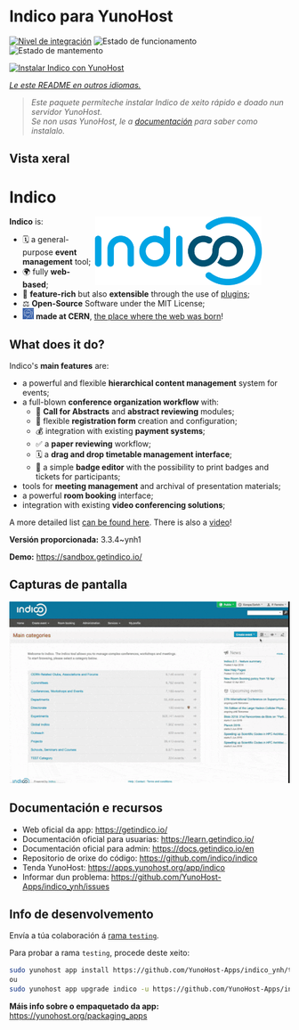 <!--
NOTA: Este README foi creado automáticamente por <https://github.com/YunoHost/apps/tree/master/tools/readme_generator>
NON debe editarse manualmente.
-->

# Indico para YunoHost

[![Nivel de integración](https://dash.yunohost.org/integration/indico.svg)](https://ci-apps.yunohost.org/ci/apps/indico/) ![Estado de funcionamento](https://ci-apps.yunohost.org/ci/badges/indico.status.svg) ![Estado de mantemento](https://ci-apps.yunohost.org/ci/badges/indico.maintain.svg)

[![Instalar Indico con YunoHost](https://install-app.yunohost.org/install-with-yunohost.svg)](https://install-app.yunohost.org/?app=indico)

*[Le este README en outros idiomas.](./ALL_README.md)*

> *Este paquete permíteche instalar Indico de xeito rápido e doado nun servidor YunoHost.*  
> *Se non usas YunoHost, le a [documentación](https://yunohost.org/install) para saber como instalalo.*

## Vista xeral

# Indico 

<img src="https://github.com/indico/indico/raw/master/indico/web/static/images/logo_indico.png"
     align="right"
     width="300"
     style="width: 300px; float: right; margin-right: 50px;">

**Indico** is:
 * 🗓 a general-purpose **event management** tool;
 * 🌍 fully **web-based**;
 * 🧩 **feature-rich** but also **extensible** through the use of [plugins](https://docs.getindico.io/en/stable/plugins/);
 * ⚖️ **Open-Source** Software under the MIT License;
 * <img src="https://raw.githubusercontent.com/indico/assets/master/cern_badge.png" width="20"> **made at CERN**, [the place where the web was born](https://home.cern/science/computing/birth-web)!

## What does it do?
Indico's **main features** are:
 * a powerful and flexible **hierarchical content management** system for events;
 * a full-blown **conference organization workflow** with:
   - 📢 **Call for Abstracts** and **abstract reviewing** modules;
   - 📝 flexible **registration form** creation and configuration;
   - 💰 integration with existing **payment systems**;
   - ✅ a **paper reviewing** workflow;
   - 🗓 a **drag and drop timetable management interface**;
   - 🎫 a simple **badge editor** with the possibility to print badges and tickets for participants;
 * tools for **meeting management** and archival of presentation materials;
 * a powerful **room booking** interface;
 * integration with existing **video conferencing solutions**;

A more detailed list [can be found here](https://getindico.io/features/). There is also a [video](https://www.youtube.com/watch?v=yo8rgg9dOcc)!


**Versión proporcionada:** 3.3.4~ynh1

**Demo:** <https://sandbox.getindico.io/>

## Capturas de pantalla

![Captura de pantalla de Indico](./doc/screenshots/sneakpeek.gif)

## Documentación e recursos

- Web oficial da app: <https://getindico.io/>
- Documentación oficial para usuarias: <https://learn.getindico.io/>
- Documentación oficial para admin: <https://docs.getindico.io/en>
- Repositorio de orixe do código: <https://github.com/indico/indico>
- Tenda YunoHost: <https://apps.yunohost.org/app/indico>
- Informar dun problema: <https://github.com/YunoHost-Apps/indico_ynh/issues>

## Info de desenvolvemento

Envía a túa colaboración á [rama `testing`](https://github.com/YunoHost-Apps/indico_ynh/tree/testing).

Para probar a rama `testing`, procede deste xeito:

```bash
sudo yunohost app install https://github.com/YunoHost-Apps/indico_ynh/tree/testing --debug
ou
sudo yunohost app upgrade indico -u https://github.com/YunoHost-Apps/indico_ynh/tree/testing --debug
```

**Máis info sobre o empaquetado da app:** <https://yunohost.org/packaging_apps>
